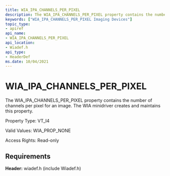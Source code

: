 ```yaml
---
title: WIA_IPA_CHANNELS_PER_PIXEL
description: The WIA_IPA_CHANNELS_PER_PIXEL property contains the number of channels per pixel for an image. The WIA minidriver creates and maintains this property.
keywords: ["WIA_IPA_CHANNELS_PER_PIXEL Imaging Devices"]
topic_type:
- apiref
api_name:
- WIA_IPA_CHANNELS_PER_PIXEL
api_location:
- Wiadef.h
api_type:
- HeaderDef
ms.date: 10/04/2021
---
```


# WIA_IPA_CHANNELS_PER_PIXEL

The WIA_IPA_CHANNELS_PER_PIXEL property contains the number of channels per pixel for an image. The WIA minidriver creates and maintains this property.

Property Type: VT_I4

Valid Values: WIA_PROP_NONE

Access Rights: Read-only

## Requirements

**Header:** wiadef.h (include Wiadef.h)

